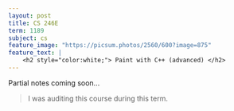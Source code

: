 ```yaml
---
layout: post
title: CS 246E
term: 1189
subject: cs
feature_image: "https://picsum.photos/2560/600?image=875"
feature_text: |
    <h2 style="color:white;"> Paint with C++ (advanced) </h2>
---
```


Partial notes coming soon...

 > I was auditing this course during this term.
